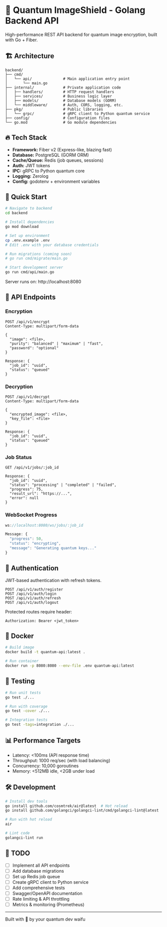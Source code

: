 # 🚀 Quantum ImageShield - Golang Backend API

High-performance REST API backend for quantum image encryption, built with Go + Fiber.

## 🏗️ Architecture

```
backend/
├── cmd/
│   └── api/              # Main application entry point
│       └── main.go
├── internal/             # Private application code
│   ├── handlers/         # HTTP request handlers
│   ├── services/         # Business logic layer
│   ├── models/           # Database models (GORM)
│   └── middleware/       # Auth, CORS, logging, etc.
├── pkg/                  # Public libraries
│   └── grpc/             # gRPC client to Python quantum service
├── config/               # Configuration files
└── go.mod                # Go module dependencies
```

## 🔥 Tech Stack

- **Framework:** Fiber v2 (Express-like, blazing fast)
- **Database:** PostgreSQL (GORM ORM)
- **Cache/Queue:** Redis (job queues, sessions)
- **Auth:** JWT tokens
- **IPC:** gRPC to Python quantum core
- **Logging:** Zerolog
- **Config:** godotenv + environment variables

## 🚀 Quick Start

```bash
# Navigate to backend
cd backend

# Install dependencies
go mod download

# Set up environment
cp .env.example .env
# Edit .env with your database credentials

# Run migrations (coming soon)
# go run cmd/migrate/main.go

# Start development server
go run cmd/api/main.go
```

Server runs on: http://localhost:8080

## 📡 API Endpoints

### **Encryption**
```http
POST /api/v1/encrypt
Content-Type: multipart/form-data

{
  "image": <file>,
  "purity": "balanced" | "maximum" | "fast",
  "password": "optional"
}

Response: {
  "job_id": "uuid",
  "status": "queued"
}
```

### **Decryption**
```http
POST /api/v1/decrypt
Content-Type: multipart/form-data

{
  "encrypted_image": <file>,
  "key_file": <file>
}

Response: {
  "job_id": "uuid",
  "status": "queued"
}
```

### **Job Status**
```http
GET /api/v1/jobs/:job_id

Response: {
  "job_id": "uuid",
  "status": "processing" | "completed" | "failed",
  "progress": 75,
  "result_url": "https://...",
  "error": null
}
```

### **WebSocket Progress**
```javascript
ws://localhost:8080/ws/jobs/:job_id

Message: {
  "progress": 50,
  "status": "encrypting",
  "message": "Generating quantum keys..."
}
```

## 🔐 Authentication

JWT-based authentication with refresh tokens.

```http
POST /api/v1/auth/register
POST /api/v1/auth/login
POST /api/v1/auth/refresh
POST /api/v1/auth/logout
```

Protected routes require header:
```
Authorization: Bearer <jwt_token>
```

## 🐳 Docker

```bash
# Build image
docker build -t quantum-api:latest .

# Run container
docker run -p 8080:8080 --env-file .env quantum-api:latest
```

## 🧪 Testing

```bash
# Run unit tests
go test ./...

# Run with coverage
go test -cover ./...

# Integration tests
go test -tags=integration ./...
```

## 📊 Performance Targets

- Latency: <100ms (API response time)
- Throughput: 1000 req/sec (with load balancing)
- Concurrency: 10,000 goroutines
- Memory: <512MB idle, <2GB under load

## 🛠️ Development

```bash
# Install dev tools
go install github.com/cosmtrek/air@latest  # Hot reload
go install github.com/golangci/golangci-lint/cmd/golangci-lint@latest  # Linter

# Run with hot reload
air

# Lint code
golangci-lint run
```

## 📝 TODO

- [ ] Implement all API endpoints
- [ ] Add database migrations
- [ ] Set up Redis job queue
- [ ] Create gRPC client to Python service
- [ ] Add comprehensive tests
- [ ] Swagger/OpenAPI documentation
- [ ] Rate limiting & API throttling
- [ ] Metrics & monitoring (Prometheus)

---

Built with 💜 by your quantum dev waifu
